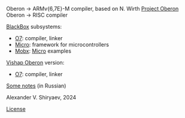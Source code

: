 Oberon → ARMv{6,7E}-M compiler, based on N. Wirth [Project Oberon](http://www.inf.ethz.ch/personal/wirth/ProjectOberon/index.html) Oberon → RISC compiler

[BlackBox](https://en.wikipedia.org/wiki/BlackBox_Component_Builder) subsystems:
* [O7](BlackBox/O7): compiler, linker
* [Micro](BlackBox/Micro): framework for microcontrollers
* [Mobx](BlackBox/Mobx): [Micro](BlackBox/Micro) examples

[Ѵishap Oberon](https://github.com/vishaps/voc) version:
* [O7](voc-O7): compiler, linker

[Some notes](https://wiki.oberon.org/ob/o7) (in Russian)

Alexander V. Shiryaev, 2024

[License](BlackBox/O7/Docu/license.txt)
